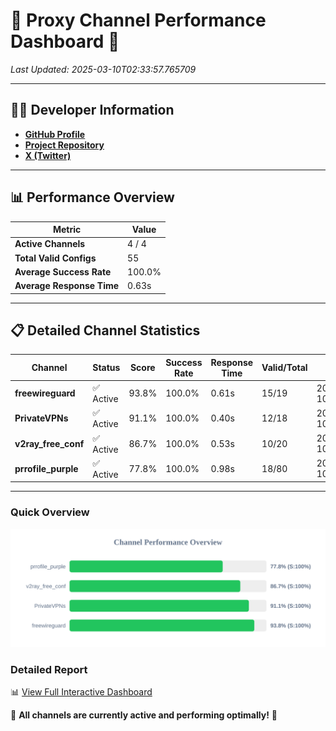 # 🌟 Proxy Channel Performance Dashboard 🌟

_Last Updated: 2025-03-10T02:33:57.765709_

---

## 👩‍💻 Developer Information

- **[GitHub Profile](https://github.com/4n0nymou3)**  
- **[Project Repository](https://github.com/4n0nymou3/multi-proxy-config-fetcher)**  
- **[X (Twitter)](https://x.com/4n0nymou3)**  

---

## 📊 Performance Overview

| Metric                | Value       |
|-----------------------|-------------|
| **Active Channels**   | 4 / 4       |
| **Total Valid Configs** | 55          |
| **Average Success Rate** | 100.0%      |
| **Average Response Time** | 0.63s       |

---

## 📋 Detailed Channel Statistics

| Channel          | Status     | Score  | Success Rate | Response Time | Valid/Total | Last Success               |
|------------------|------------|--------|--------------|---------------|-------------|----------------------------|
| **freewireguard**  | ✅ Active  | 93.8%  | 100.0% | 0.61s         | 15/19       | 2025-03-10T02:33:57.763964 |
| **PrivateVPNs**  | ✅ Active  | 91.1%  | 100.0% | 0.40s         | 12/18       | 2025-03-10T02:33:57.126501 |
| **v2ray_free_conf**  | ✅ Active  | 86.7%  | 100.0% | 0.53s         | 10/20       | 2025-03-10T02:33:56.689916 |
| **prrofile_purple**  | ✅ Active  | 77.8%  | 100.0% | 0.98s         | 18/80       | 2025-03-10T02:33:56.129906 |

---

### Quick Overview
<div align="center">
  <a href="https://raw.githubusercontent.com/nullluser/NullRepo/refs/heads/main/assets/channel_stats_chart.svg">
    <img src="https://raw.githubusercontent.com/nullluser/NullRepo/refs/heads/main/assets/channel_stats_chart.svg" alt="Source Performance Statistics" width="800">
  </a>
</div>

### Detailed Report
📊 [View Full Interactive Dashboard](https://htmlpreview.github.io/?https://github.com/nullluser/NullRepo/blob/main/assets/performance_report.html)

🎉 **All channels are currently active and performing optimally!** 🎉

